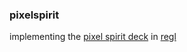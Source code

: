 ### pixelspirit

implementing the [pixel spirit deck](http://pixelspiritdeck.com/) in [regl](http://regl.party/api)
